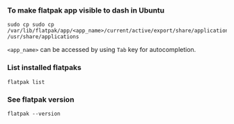 ### To make flatpak app visible to dash in Ubuntu
```
sudo cp sudo cp /var/lib/flatpak/app/<app_name>/current/active/export/share/applications/<app_name>.desktop /usr/share/applications
```
`<app_name>` can be accessed by using `Tab` key for autocompletion.

### List installed flatpaks
```
flatpak list
```
### See flatpak version
```
flatpak --version
```
